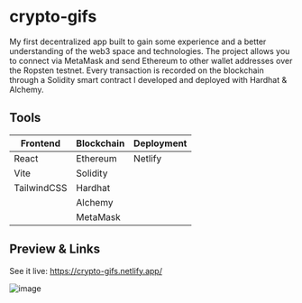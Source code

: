 # crypto-gifs

My first decentralized app built to gain some experience and a better understanding of the web3 space and technologies. The project allows you to connect via MetaMask and 
send Ethereum to other wallet addresses over the Ropsten testnet. Every transaction is recorded on the blockchain through a Solidity smart contract I developed and deployed with Hardhat & Alchemy.

## Tools

| Frontend   |      Blockchain      |  Deployment |
|----------|-------------|------|
| React |  Ethereum | Netlify |
| Vite |    Solidity   |    |
| TailwindCSS | Hardhat |     |
|  | Alchemy |     |
|  | MetaMask |     |

## Preview & Links

See it live: https://crypto-gifs.netlify.app/

![image](https://user-images.githubusercontent.com/20545023/159141927-e7fcb411-f55a-4432-a187-d2cfeccf1f4d.png)
